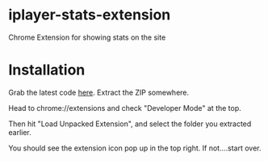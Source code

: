 iplayer-stats-extension
=======================

Chrome Extension for showing stats on the site

Installation
============

Grab the latest code [here](https://github.com/joshrp/iplayer-stats-extension/zipball/master/). Extract the ZIP somewhere.

Head to chrome://extensions and check "Developer Mode" at the top. 

Then hit "Load Unpacked Extension", and select the folder you extracted earlier.

You should see the extension icon pop up in the top right. If not....start over.
